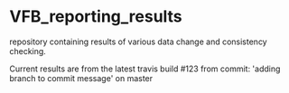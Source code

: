 # VFB_reporting_results
repository containing results of various data change and consistency checking.

 Current results are from the latest travis build #123 from commit: 'adding branch to commit message' on master
